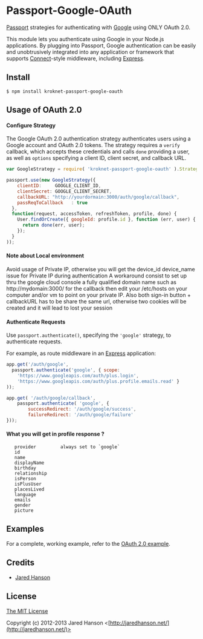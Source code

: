 # Passport-Google-OAuth

[Passport](http://passportjs.org/) strategies for authenticating with [Google](http://www.google.com/)
using ONLY OAuth 2.0.

This module lets you authenticate using Google in your Node.js applications.
By plugging into Passport, Google authentication can be easily and
unobtrusively integrated into any application or framework that supports
[Connect](http://www.senchalabs.org/connect/)-style middleware, including
[Express](http://expressjs.com/).

## Install

    $ npm install kroknet-passport-google-oauth

## Usage of OAuth 2.0

#### Configure Strategy

The Google OAuth 2.0 authentication strategy authenticates users using a Google
account and OAuth 2.0 tokens.  The strategy requires a `verify` callback, which
accepts these credentials and calls `done` providing a user, as well as
`options` specifying a client ID, client secret, and callback URL.

```Javascript
var GoogleStrategy = require( 'kroknet-passport-google-oauth' ).Strategy;

passport.use(new GoogleStrategy({
    clientID:     GOOGLE_CLIENT_ID,
    clientSecret: GOOGLE_CLIENT_SECRET,
    callbackURL: "http://yourdormain:3000/auth/google/callback",
    passReqToCallback   : true
  },
  function(request, accessToken, refreshToken, profile, done) {
    User.findOrCreate({ googleId: profile.id }, function (err, user) {
      return done(err, user);
    });
  }
));
```

#### Note about Local environment 

Avoid usage of Private IP, otherwise you will get the device_id device_name issue for Private IP during authentication
A workaround consist to set up thru the google cloud console a fully qualified domain name such as http://mydomain:3000/ for the callback
then edit your /etc/hosts on your computer and/or vm to point on your private IP. 
Also both sign-in button + callbackURL has to be share the same url, otherwise two cookies will be created and it will lead to lost your session

#### Authenticate Requests

Use `passport.authenticate()`, specifying the `'google'` strategy, to
authenticate requests.

For example, as route middleware in an [Express](http://expressjs.com/)
application:

```Javascript
app.get('/auth/google',
  passport.authenticate('google', { scope: 
  	'https://www.googleapis.com/auth/plus.login',
  	'https://www.googleapis.com/auth/plus.profile.emails.read' }
));

app.get( '/auth/google/callback', 
	passport.authenticate( 'google', { 
		successRedirect: '/auth/google/success',
		failureRedirect: '/auth/google/failure'
}));
```

#### What you will get in profile response ? 

```
   provider         always set to `google`
   id
   name
   displayName
   birthday
   relationship
   isPerson
   isPlusUser
   placesLived
   language
   emails
   gender
   picture
```

## Examples

For a complete, working example, refer to the [OAuth 2.0 example](https://github.com/estebita/passport-google-oauth/tree/master/examples/oauth2).

## Credits

  - [Jared Hanson](http://github.com/jaredhanson)

## License

[The MIT License](http://opensource.org/licenses/MIT)

Copyright (c) 2012-2013 Jared Hanson <[http://jaredhanson.net/](http://jaredhanson.net/)>
